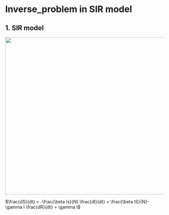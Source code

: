 # Inverse_problem in SIR model

## 1. SIR model
<img src="https://github.com/dontempty/Inverse_problem/assets/155451345/48fb09bc-691c-4171-abf7-4e6938985a8a.png" width="600" height="500"/>

$\frac{dS}{dt} = -\frac{\beta Is}{N}
 \frac{dI}{dt} = \frac{\beta IS}{N}-\gamma I
 \frac{dR}{dt} = \gamma I$


